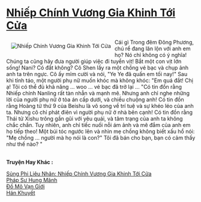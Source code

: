 <a href="https://truyentiki.com/nhiep-chinh-vuong-gia-khinh-toi-cua.31731/" title="Nhiếp Chính Vương Gia Khinh Tới Cửa"><h1>Nhiếp Chính Vương Gia Khinh Tới Cửa</h1></a><div style="display:table"><img align="right" style="float: left; padding: 10px;" src="https://truyentiki.com/a/img/str/src/31731.jpg" alt="Nhiếp Chính Vương Gia Khinh Tới Cửa">Cái gì Trong đêm Đông Phương, chú rể đang lăn lộn với anh em họ? Nó chỉ không có ý nghĩa! Chúng ta cũng hãy đưa người giúp việc đi tuyển vịt! Bắt một con vịt lớn sống! Nani? Có đắt không? Cô Shen lấy ra một chồng vé bạc và chụp ảnh anh ta trên ngực. Cô ấy mỉm cười và nói, "Ye Ye đã quấn em tối nay!" Sau khi tỉnh táo, một người phụ nữ muốn khóc mà không khóc: "Em quá đắt! Chị ạ! Tôi có thể đủ khả năng ... woo ... vé bạc đã trở lại ... "Có tin đồn rằng Nhiếp chính Nanling rất tàn nhẫn và mạnh mẽ. Nhưng anh chỉ nghe những lời của người phụ nữ ở tòa án cấp dưới, và chiều chuộng anh! Có tin đồn rằng Hoàng tử thứ 9 của Beishu là vô song về trí tuệ và sự khéo léo của anh ta. Nhưng cô chỉ phát điên vì người phụ nữ ở nhà bên cạnh! Có tin đồn rằng Thái tử Xishu trông gần gũi với yêu quái, và tâm trạng của anh ta không chắc chắn. Tuy nhiên, anh chỉ tiếc nuối nỗi ám ảnh và mê đắm của anh em họ tiếp theo! Một búi tóc ngước lên và nhìn mẹ chồng không biết xấu hổ nói: "Mẹ chồng ... người mà họ nói là con?" Tôi đã bán cho bạn, bạn có cảm thấy như thế nào? "</div><p><br><b>Truyện Hay Khác :</b></p><a href="https://truyentiki.com/sung-phi-lieu-nhan-nhiep-chinh-vuong-gia-khinh-toi-cua.31730/" alt="Sủng Phi Liêu Nhân: Nhiếp Chính Vương Gia Khinh Tới Cửa">Sủng Phi Liêu Nhân: Nhiếp Chính Vương Gia Khinh Tới Cửa</a><br/><a href="https://github.com/nownovels/truyenhay/tree/master/truyenhay/30737/README.md" alt="Pháp Sư Hung Mãnh">Pháp Sư Hung Mãnh</a><br/><a href="https://truyentiki.wordpress.com/2020/06/08/do-mo-van-gioi/" alt="Đồ Mô Vạn Giới">Đồ Mô Vạn Giới</a><br/><a href="https://dichwiki.blogspot.com/2020/06/han-khuyet.html" alt="Hán Khuyết">Hán Khuyết</a><br/>